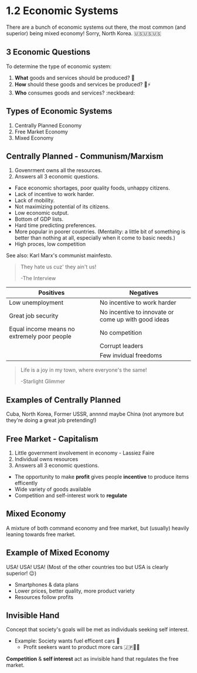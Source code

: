 # 1.2 Economic Systems

There are a bunch of economic systems out there, the most common (and superior) being mixed economy! Sorry, North Korea. :us::us::us:

## 3 Economic Questions

To determine the type of economic system:

1. **What** goods and services should be produced? :fried_shrimp:
2. **How** should these goods and services be produced? :ocean::zap:
3. **Who** consumes goods and services? :neckbeard:


## Types of Economic Systems

1. Centrally Planned Economy
2. Free Market Economy
3. Mixed Economy

## Centrally Planned - Communism/Marxism

1. Govenrment owns all the resources.
2. Answers all 3 economic questions.


- Face economic shortages, poor quality foods, unhappy citizens.
- Lack of incentive to work harder.
- Lack of mobility.
- Not maximizing potential of its citizens.
- Low economic output.
- Bottom of GDP lists.
- Hard time predicting preferences.
- More popular in poorer countries. (Mentality: a little bit of something is better than nothing at all, especially when it come to basic needs.)
- High proces, low competition

See also: Karl Marx's communist mainfesto.

> They hate us cuz' they ain't us!
>
> -The Interview

| Positives | Negatives |
| -- | -- |
| Low unemployment | No incentive to work harder |
| Great job security | No incentive to innovate or come up with good ideas |
| Equal income means no extremely poor people | No competition |
|  | Corrupt leaders |
|  | Few invidual freedoms |

> Life is a joy in my town, where everyone's the same!
>
> -Starlight Glimmer

## Examples of Centrally Planned

Cuba, North Korea, Former USSR, annnnd maybe China (not anymore but they're doing a great job pretending!)

## Free Market - Capitalism

1. Little government involvement in economy - Lassiez Faire
3. Individual owns resources
3. Answers all 3 economic questions.


- The opportunity to make **profit** gives people **incentive** to produce items efficently
- Wide variety of goods available
- Competition and self-interest work to **regulate**

## Mixed Economy

A mixture of both command economy and free market, but (usually) heavily leaning towards free market.

## Example of Mixed Economy

USA! USA! USA! (Most of the other countries too but USA is clearly superior! :wink:)

- Smartphones & data plans
- Lower prices, better quality, more product variety
- Resources follow profits

## Invisible Hand

Concept that society's goals will be met as individuals seeking self interest.

- Example: Society wants fuel efficent cars :car:
  - Profit seekers want to product more cars :jp::car::car:
 
**Competition** & **self interest** act as invisible hand that regulates the free market.